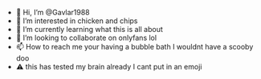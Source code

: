 - 👋 Hi, I’m @Gavlar1988
- 👀 I’m interested in chicken and chips
- 🌱 I’m currently learning what this is all about
- 💞️ I’m looking to collaborate on onlyfans lol
- 📫 How to reach me your having a bubble bath I wouldnt have a scooby doo
- ⚠ this has tested my brain already I cant put in an emoji
<!---
Gavlar1988/Gavlar1988 is a ✨ special ✨ repository because its `README.md` (this file) appears on your GitHub profile.
You can click the Preview link to take a look at your changes.
--->
